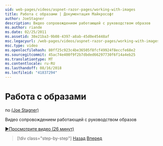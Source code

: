 ```yaml
---
uid: web-pages/videos/aspnet-razor-pages/working-with-images
title: Работа с образами | Документация Майкрософт
author: JoeStagner
description: Видео сопровождением работающей с руководством образов
ms.author: riande
ms.date: 02/25/2011
ms.assetid: 38e21ba3-9b08-4397-a8ab-45d0e45448af
msc.legacyurl: /web-pages/videos/aspnet-razor-pages/working-with-images
msc.type: video
ms.openlocfilehash: 80ff25c923c4be36505f8fcf49924f8eccfe68e2
ms.sourcegitcommit: 45ac74e400f9f2b7dbded66297730f6f14a4eb25
ms.translationtype: MT
ms.contentlocale: ru-RU
ms.lasthandoff: 08/16/2018
ms.locfileid: "41837294"
---
```

<a name="working-with-images"></a>Работа с образами
====================
по [(Joe Stagner)](https://github.com/JoeStagner)

Видео сопровождением работающей с руководством образов

[&#9654;Просмотрите видео (26 минут)](https://channel9.msdn.com/Blogs/ASP-NET-Site-Videos/working-with-images)

> [!div class="step-by-step"]
> [Назад](working-with-files.md)
> [Вперед](working-with-video.md)
